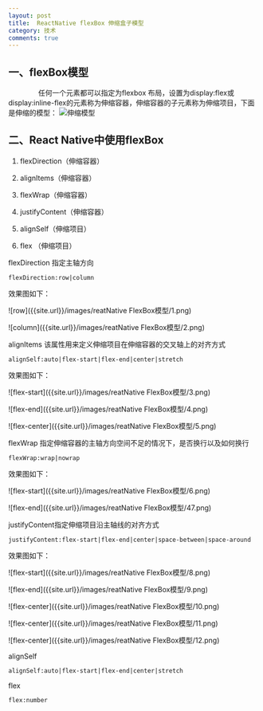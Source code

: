```yaml
---
layout: post
title:  ReactNative flexBox 伸缩盒子模型
category: 技术
comments: true
---
```



##  一、flexBox模型

　　　　
任何一个元素都可以指定为flexbox 布局，设置为display:flex或display:inline-flex的元素称为伸缩容器，伸缩容器的子元素称为伸缩项目，下面是伸缩的模型：
![伸缩模型]({{site.url}}/images/reactnative/1.png)

## 二、React Native中使用flexBox

1. flexDirection（伸缩容器）

2. alignItems（伸缩容器）

3. flexWrap（伸缩容器）
4. justifyContent（伸缩容器）
5. alignSelf（伸缩项目）
6. flex （伸缩项目）


flexDirection 指定主轴方向

~~~
flexDirection:row|column
~~~

效果图如下：

![row]({{site.url}}/images/reatNative FlexBox模型/1.png)

![column]({{site.url}}/images/reatNative FlexBox模型/2.png)


alignItems 该属性用来定义伸缩项目在伸缩容器的交叉轴上的对齐方式

~~~
alignSelf:auto|flex-start|flex-end|center|stretch
~~~

效果图如下：

![flex-start]({{site.url}}/images/reatNative FlexBox模型/3.png)

![flex-end]({{site.url}}/images/reatNative FlexBox模型/4.png)

![flex-center]({{site.url}}/images/reatNative FlexBox模型/5.png)



flexWrap 指定伸缩容器的主轴方向空间不足的情况下，是否换行以及如何换行

~~~
flexWrap:wrap|nowrap
~~~
效果图如下：

![flex-start]({{site.url}}/images/reatNative FlexBox模型/6.png)

![flex-end]({{site.url}}/images/reatNative FlexBox模型/47.png)

justifyContent指定伸缩项目沿主轴线的对齐方式

~~~
justifyContent:flex-start|flex-end|center|space-between|space-around
~~~

效果图如下：

![flex-start]({{site.url}}/images/reatNative FlexBox模型/8.png)

![flex-end]({{site.url}}/images/reatNative FlexBox模型/9.png)

![flex-center]({{site.url}}/images/reatNative FlexBox模型/10.png)

![flex-center]({{site.url}}/images/reatNative FlexBox模型/11.png)

![flex-center]({{site.url}}/images/reatNative FlexBox模型/12.png)

alignSelf

~~~
alignSelf:auto|flex-start|flex-end|center|stretch
~~~

flex

~~~
flex:number
~~~
